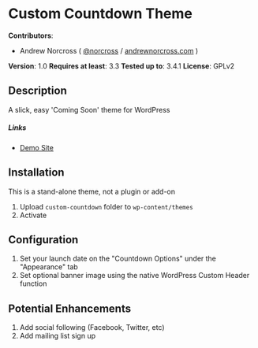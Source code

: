 # Custom Countdown Theme

**Contributors**:

* Andrew Norcross ( [@norcross](http://twitter.com/norcross ) / [andrewnorcross.com](http://andrewnorcross.com/) )

**Version**: 1.0
**Requires at least**: 3.3
**Tested up to**: 3.4.1
**License**: GPLv2

## Description

A slick, easy 'Coming Soon' theme for WordPress

##### Links
* [Demo Site](http://sandbox.norcross.co/countdown/)


## Installation

This is a stand-alone theme, not a plugin or add-on

1. Upload `custom-countdown` folder to `wp-content/themes`
2. Activate


## Configuration

1. Set your launch date on the "Countdown Options" under the "Appearance" tab
2. Set optional banner image using the native WordPress Custom Header function

## Potential Enhancements

1. Add social following (Facebook, Twitter, etc)
2. Add mailing list sign up
